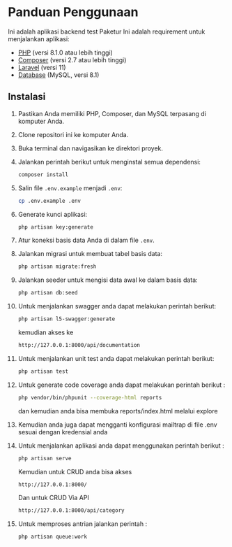 # Panduan Penggunaan

Ini adalah aplikasi backend test Paketur
Ini adalah requirement untuk menjalankan aplikasi:

- [PHP](https://www.php.net/) (versi 8.1.0 atau lebih tinggi)
- [Composer](https://getcomposer.org/) (versi 2.7 atau lebih tinggi) 
- [Laravel](https://laravel.com/) (versi 11)
- [Database](https://www.mysql.com/) (MySQL, versi 8.1)

## Instalasi

1. Pastikan Anda memiliki PHP, Composer, dan MySQL terpasang di komputer Anda.
2. Clone repositori ini ke komputer Anda.
3. Buka terminal dan navigasikan ke direktori proyek.
4. Jalankan perintah berikut untuk menginstal semua dependensi:

    ```bash
    composer install
    ```

5. Salin file `.env.example` menjadi `.env`:

    ```bash
    cp .env.example .env
    ```

6. Generate kunci aplikasi:

    ```bash
    php artisan key:generate
    ```

7. Atur koneksi basis data Anda di dalam file `.env`.
8. Jalankan migrasi untuk membuat tabel basis data:

    ```bash
    php artisan migrate:fresh
    ```

9. Jalankan seeder untuk mengisi data awal ke dalam basis data:

    ```bash
    php artisan db:seed
    ```
10. Untuk menjalankan swagger anda dapat melakukan perintah berikut:
    ```bash
    php artisan l5-swagger:generate
    ```
    kemudian akses ke 
    ```bash
    http://127.0.0.1:8000/api/documentation
    ```
11. Untuk menjalankan unit test anda dapat melakukan perintah berikut:
    ```bash
    php artisan test
    ```
12. Untuk generate code coverage anda dapat melakukan perintah berikut :
    ```bash
    php vendor/bin/phpunit --coverage-html reports
    ```
    dan kemudian anda bisa membuka reports/index.html melalui explore
13. Kemudian anda juga dapat mengganti konfigurasi mailtrap di file .env sesuai dengan kredensial anda
14. Untuk menjalankan aplikasi anda dapat menggunakan perintah berikut :
    ```bash
    php artisan serve
    ```
    Kemudian untuk CRUD anda bisa akses 
    ```bash
    http://127.0.0.1:8000/
    ``` 
    Dan untuk CRUD Via API
    ```bash
    http://127.0.0.1:8000/api/category
    ```
15. Untuk memproses antrian jalankan perintah :
    ```bash
    php artisan queue:work
    ```
